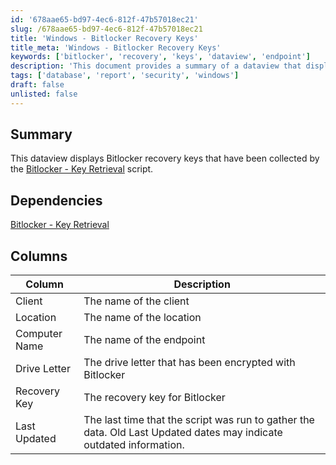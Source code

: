 ```yaml
---
id: '678aae65-bd97-4ec6-812f-47b57018ec21'
slug: /678aae65-bd97-4ec6-812f-47b57018ec21
title: 'Windows - Bitlocker Recovery Keys'
title_meta: 'Windows - Bitlocker Recovery Keys'
keywords: ['bitlocker', 'recovery', 'keys', 'dataview', 'endpoint']
description: 'This document provides a summary of a dataview that displays Bitlocker recovery keys collected by the Bitlocker - Key Retrieval script. It outlines dependencies, the columns included in the dataview, and their descriptions, helping users to understand the data presented.'
tags: ['database', 'report', 'security', 'windows']
draft: false
unlisted: false
---
```


## Summary

This dataview displays Bitlocker recovery keys that have been collected by the [Bitlocker - Key Retrieval](<../scripts/Bitlocker - Key Retrieval.md>) script.

## Dependencies

[Bitlocker - Key Retrieval](<../scripts/Bitlocker - Key Retrieval.md>)

## Columns

| Column        | Description                                                                                      |
|---------------|--------------------------------------------------------------------------------------------------|
| Client        | The name of the client                                                                           |
| Location      | The name of the location                                                                         |
| Computer Name | The name of the endpoint                                                                         |
| Drive Letter  | The drive letter that has been encrypted with Bitlocker                                         |
| Recovery Key  | The recovery key for Bitlocker                                                                   |
| Last Updated  | The last time that the script was run to gather the data. Old Last Updated dates may indicate outdated information. |


